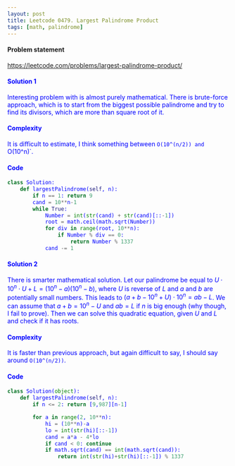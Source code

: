 ```yaml
---
layout: post
title: Leetcode 0479. Largest Palindrome Product
tags: [math, palindrome]
---
```


#### Problem statement

<a href="https://leetcode.com/problems/largest-palindrome-product/"> <font color = blue>https://leetcode.com/problems/largest-palindrome-product/

#### Solution 1
Interesting problem with is almost purely mathematical. There is brute-force approach, which is to start from the biggest possible palindrome and try to find its divisors, which are more than square root of it.

#### Complexity
It is difficult to estimate, I think something between `O(10^(n/2)) and `O(10^n)`.

#### Code
```python
class Solution:
    def largestPalindrome(self, n):
        if n == 1: return 9
        cand = 10**n-1
        while True:
            Number = int(str(cand) + str(cand)[::-1])
            root = math.ceil(math.sqrt(Number))
            for div in range(root, 10**n):
                if Number % div == 0:
                    return Number % 1337
            cand -= 1
```

#### Solution 2
There is smarter mathematical solution. Let our palindrome be equal to $U\cdot 10^n\cdot U + L = (10^n - a)(10^n - b)$, where $U$ is reverse of $L$ and $a$ and $b$ are potentially small numbers. This leads to $(a+b-10^n+U)\cdot 10^n = ab - L$. We can assume that $a+b = 10^n - U$ and $ab = L$ if $n$ is big enough (why though, I fail to prove). Then we can solve this quadratic equation, given $U$ and $L$ and check if it has roots.

#### Complexity
It is faster than previous approach, but again difficult to say, I should say around `O(10^(n/2))`.

#### Code
```python
class Solution(object):
    def largestPalindrome(self, n):
        if n <= 2: return [9,987][n-1]

        for a in range(2, 10**n):
            hi = (10**n)-a
            lo = int(str(hi)[::-1])
            cand = a*a - 4*lo
            if cand < 0: continue
            if math.sqrt(cand) == int(math.sqrt(cand)):
                return int(str(hi)+str(hi)[::-1]) % 1337
```